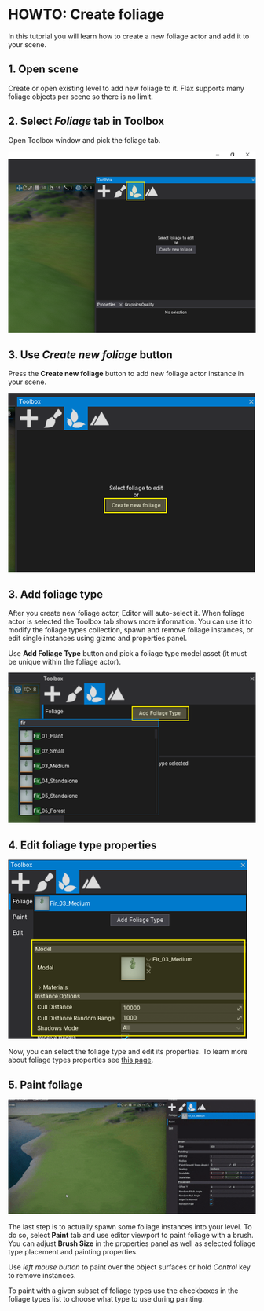 # HOWTO: Create foliage

In this tutorial you will learn how to create a new foliage actor and add it to your scene.

## 1. Open scene

Create or open existing level to add new foliage to it. Flax supports many foliage objects per scene so there is no limit.

## 2. Select *Foliage* tab in Toolbox

Open Toolbox window and pick the foliage tab.

![Select Foliage Tab](media/select-foliage-tab.png)

## 3. Use *Create new foliage* button

Press the **Create new foliage** button to add new foliage actor instance in your scene.

![Create Foliage](media/create-foliage.png)

## 3. Add foliage type

After you create new foliage actor, Editor will auto-select it. When foliage actor is selected the Toolbox tab shows more information. You can use it to modify the foliage types collection, spawn and remove foliage instances, or edit single instances using gizmo and properties panel.

Use **Add Foliage Type** button and pick a foliage type model asset (it must be unique within the foliage actor).

![Add Foliage Type](media/create-foliage-type.png)

## 4. Edit foliage type properties

![Edit Foliage Type](media/edit-foliage-type.png)

Now, you can select the foliage type and edit its properties. To learn more about foliage types properties see [this page](../types.md).

## 5. Paint foliage

![Paint Foliage](media/paint-foliage.gif)

The last step is to actually spawn some foliage instances into your level. To do so, select **Paint** tab and use editor viewport to paint foliage with a brush. You can adjust **Brush Size** in the properties panel as well as selected foliage type placement and painting properties.

Use *left mouse button* to paint over the object surfaces or hold *Control* key to remove instances.

To paint with a given subset of foliage types use the checkboxes in the foliage types list to choose what type to use during painting.


